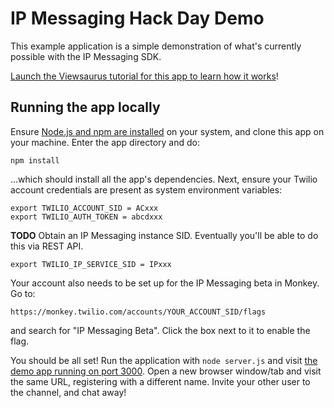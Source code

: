 # IP Messaging Hack Day Demo

This example application is a simple demonstration of what's currently possible
with the IP Messaging SDK.

[Launch the Viewsaurus tutorial for this app to learn how it works](https://code.hq.twilio.com/pages/kwhinnery/ipdemo/)!

## Running the app locally

Ensure [Node.js and npm are installed](https://nodejs.org/) on your system, and
clone this app on your machine.  Enter the app directory and do:

```
npm install
```

...which should install all the app's dependencies.  Next, ensure your Twilio
account credentials are present as system environment variables:

```
export TWILIO_ACCOUNT_SID = ACxxx
export TWILIO_AUTH_TOKEN = abcdxxx
```

**TODO** Obtain an IP Messaging instance SID. Eventually you'll be able to do this
via REST API. 

```
export TWILIO_IP_SERVICE_SID = IPxxx
```

Your account also needs to be set up for the IP Messaging beta in Monkey. Go to:

`https://monkey.twilio.com/accounts/YOUR_ACCOUNT_SID/flags`

and search for "IP Messaging Beta". Click the box next to it to enable the flag.

You should be all set! Run the application with `node server.js` and visit
[the demo app running on port 3000](http://localhost:3000). Open a new browser
window/tab and visit the same URL, registering with a different name. Invite your
other user to the channel, and chat away!


